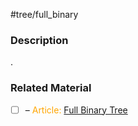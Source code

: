 #tree/full_binary

### Description

.
### Related Material

- [ ] – <font color="orange"> Article: </font>[Full Binary Tree](https://www.programiz.com/dsa/full-binary-tree)
